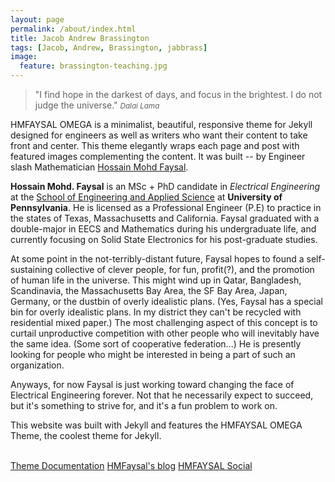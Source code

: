 ```yaml
---
layout: page
permalink: /about/index.html
title: Jacob Andrew Brassington
tags: [Jacob, Andrew, Brassington, jabbrass]
image:
  feature: brassington-teaching.jpg
---
```


>&quot;I find hope in the darkest of days, and focus in the brightest. I do not judge the universe.&quot;
><small><cite title="Dalai Lama">Dalai Lama</cite></small>

HMFAYSAL OMEGA is a minimalist, beautiful, responsive theme for Jekyll designed for engineers as well as writers who want their content to take front and center. This theme elegantly wraps each page and post with featured images complementing the content. It was built -- by Engineer slash Mathematician [Hossain Mohd Faysal](http://alum.mit.edu/www/hmfaysal/).

**Hossain Mohd. Faysal** is an MSc + PhD candidate in *Electrical Engineering* at the [School of Engineering and Applied Science](http://www.seas.upenn.edu/) at **University of Pennsylvania**. He is licensed as a Professional Engineer (P.E) to practice in the states of Texas, Massachusetts and California. Faysal graduated with a double-major in EECS and Mathematics during his undergraduate life, and currently focusing on Solid State Electronics for his post-graduate studies.

At some point in the not-terribly-distant future, Faysal hopes to found a self-sustaining collective of clever people, for fun, profit(?), and the promotion of human life in the universe. This might wind up in Qatar, Bangladesh, Scandinavia, the Massachusetts Bay Area, the SF Bay Area, Japan, Germany, or the dustbin of overly idealistic plans. (Yes, Faysal has a special bin for overly idealistic plans. In my district they can't be recycled with residential mixed paper.) The most challenging aspect of this concept is to curtail unproductive competition with other people who will inevitably have the same idea. (Some sort of cooperative federation...) He is presently looking for people who might be interested in being a part of such an organization.

Anyways, for now Faysal is just working toward changing the face of Electrical Engineering forever. Not that he necessarily expect to succeed, but it's something to strive for, and it's a fun problem to work on.

This website was built with Jekyll and features the HMFAYSAL OMEGA Theme, the coolest theme for Jekyll. 
<br>
<br>

<div class="span7 text-center" markdown="0">
<a markdown="0" href="{{ site.url }}/documentation/" class="btn btn-danger btn-large"><i class="icon-book"></i> Theme Documentation</a> <a markdown="0" href="http://alum.mit.edu/www/hmfaysal" class="btn btn-success btn-large"><i class="icon-edit"></i> HMFaysal's blog</a> <a markdown="0" href="http://social.hmfaysal.tk" class="btn btn-info btn-large"><i class="icon-bullseye"></i> HMFAYSAL Social</a></div> 
<br>
<br>
